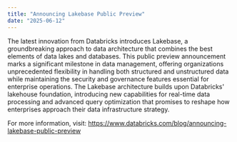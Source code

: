 ```yaml
---
title: "Announcing Lakebase Public Preview"
date: "2025-06-12"
---
```


The latest innovation from Databricks introduces Lakebase, a groundbreaking approach to data architecture that combines the best elements of data lakes and databases. This public preview announcement marks a significant milestone in data management, offering organizations unprecedented flexibility in handling both structured and unstructured data while maintaining the security and governance features essential for enterprise operations. The Lakebase architecture builds upon Databricks' lakehouse foundation, introducing new capabilities for real-time data processing and advanced query optimization that promises to reshape how enterprises approach their data infrastructure strategy.

For more information, visit: https://www.databricks.com/blog/announcing-lakebase-public-preview
